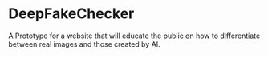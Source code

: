 # DeepFakeChecker
A Prototype for a website that will educate the public on how to differentiate between real images and those created by AI.
